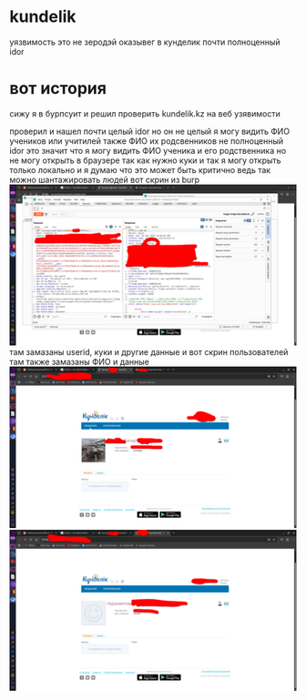 # kundelik
уязвимость это не зеродэй оказывег в кунделик почти полноценный idor

# вот история 
сижу я в бурпсуит и решил проверить kundelik.kz на веб узявимости

проверил и нашел почти целый idor но он не целый 
я могу видить ФИО учеников или учитилей также ФИО их родсвенников
не полноценный idor это значит что я могу видить ФИО ученика и его родственника но не могу открыть в браузере так как нужно куки и так я могу открыть только локально
и я думаю что это может быть критично 
ведь так можно шантажировать людей 
вот скрин из burp 
![burp](Screenshot_20250920_212708.png)
там замазаны userid, куки и другие данные 
и вот скрин пользователей
там также замазаны ФИО и данные 
![1](Screenshot_20250920_212916.png)
![2](Screenshot_20250920_213315.png)
